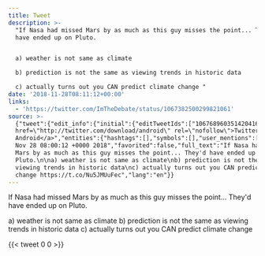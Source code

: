 ```yaml
---
title: Tweet
description: >-
  "If Nasa had missed Mars by as much as this guy misses the point... They'd
  have ended up on Pluto.


  a) weather is not same as climate

  b) prediction is not the same as viewing trends in historic data

  c) actually turns out you CAN predict climate change "
date: '2018-11-28T08:11:12+00:00'
links:
  - 'https://twitter.com/ImTheDebate/status/1067382500299821061'
source: >-
  {"tweet":{"edit_info":{"initial":{"editTweetIds":["1067689603514204160"],"editableUntil":"2018-11-28T09:00:12.848Z","editsRemaining":"5","isEditEligible":true}},"retweeted":false,"source":"<a
  href=\"http://twitter.com/download/android\" rel=\"nofollow\">Twitter for
  Android</a>","entities":{"hashtags":[],"symbols":[],"user_mentions":[],"urls":[{"url":"https://t.co/Nu5JMUuFec","expanded_url":"https://twitter.com/ImTheDebate/status/1067382500299821061","display_url":"twitter.com/ImTheDebate/st…","indices":["251","274"]}]},"display_text_range":["0","274"],"favorite_count":"0","id_str":"1067689603514204160","truncated":false,"retweet_count":"0","id":"1067689603514204160","possibly_sensitive":false,"created_at":"Wed
  Nov 28 08:00:12 +0000 2018","favorited":false,"full_text":"If Nasa had missed
  Mars by as much as this guy misses the point... They'd have ended up on
  Pluto.\n\na) weather is not same as climate\nb) prediction is not the same as
  viewing trends in historic data\nc) actually turns out you CAN predict climate
  change https://t.co/Nu5JMUuFec","lang":"en"}}
---
```

If Nasa had missed Mars by as much as this guy misses the point... They'd have ended up on Pluto.

a) weather is not same as climate
b) prediction is not the same as viewing trends in historic data
c) actually turns out you CAN predict climate change 
    
{{< tweet 0 0 >}}
    
